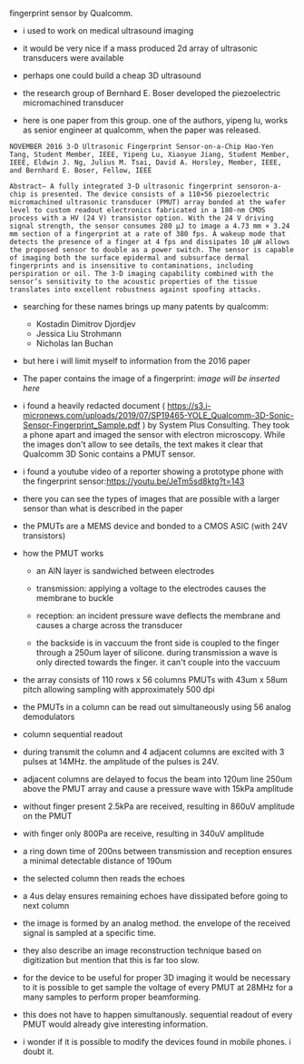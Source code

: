 
fingerprint sensor by Qualcomm.

- i used to work on medical ultrasound imaging
- it would be very nice if a mass produced 2d array of ultrasonic transducers were available
- perhaps one could build a cheap 3D ultrasound

- the research group of Bernhard E. Boser developed the piezoelectric micromachined transducer

- here is one paper from this group. one of the authors, yipeng lu, works as senior engineer at qualcomm, when the paper was released.
```
NOVEMBER 2016 3-D Ultrasonic Fingerprint Sensor-on-a-Chip Hao-Yen Tang, Student Member, IEEE, Yipeng Lu, Xiaoyue Jiang, Student Member, IEEE, Eldwin J. Ng, Julius M. Tsai, David A. Horsley, Member, IEEE, and Bernhard E. Boser, Fellow, IEEE

Abstract— A fully integrated 3-D ultrasonic fingerprint sensoron-a-chip is presented. The device consists of a 110×56 piezoelectric micromachined ultrasonic transducer (PMUT) array bonded at the wafer level to custom readout electronics fabricated in a 180-nm CMOS process with a HV (24 V) transistor option. With the 24 V driving signal strength, the sensor consumes 280 µJ to image a 4.73 mm × 3.24 mm section of a fingerprint at a rate of 380 fps. A wakeup mode that detects the presence of a finger at 4 fps and dissipates 10 µW allows the proposed sensor to double as a power switch. The sensor is capable of imaging both the surface epidermal and subsurface dermal fingerprints and is insensitive to contaminations, including perspiration or oil. The 3-D imaging capability combined with the sensor’s sensitivity to the acoustic properties of the tissue translates into excellent robustness against spoofing attacks. 
```
- searching for these names brings up many patents by qualcomm:
  - Kostadin Dimitrov Djordjev 
  - Jessica Liu Strohmann
  - Nicholas Ian Buchan
  
- but here i will limit myself to information from the 2016 paper

- The paper contains the image of a fingerprint: *image will be inserted here*

- i found a heavily redacted document (
  https://s3.i-micronews.com/uploads/2019/07/SP19465-YOLE_Qualcomm-3D-Sonic-Sensor-Fingerprint_Sample.pdf
  ) by System Plus Consulting. They took a phone apart and imaged the
  sensor with electron microscopy. While the images don't allow to see
  details, the text makes it clear that Qualcomm 3D Sonic contains a
  PMUT sensor.

- i found a youtube video of a reporter showing a prototype phone with the fingerprint sensor:https://youtu.be/JeTm5sd8ktg?t=143
- there you can see the types of images that are possible with a
  larger sensor than what is described in the paper
  
- the PMUTs are a MEMS device and bonded to a CMOS ASIC (with 24V transistors)


- how the PMUT works
  - an AlN layer is sandwiched between electrodes
  - transmission: applying a voltage to the electrodes causes the
    membrane to buckle
  - reception: an incident pressure wave deflects the membrane and
    causes a charge across the transducer
  
  - the backside is in vaccuum the front side is coupled to the finger
    through a 250um layer of silicone. during transmission a wave is
    only directed towards the finger. it can't couple into the vaccuum

- the array consists of 110 rows x 56 columns PMUTs with 43um x 58um
  pitch allowing sampling with approximately 500 dpi

- the PMUTs in a column can be read out simultaneously using 56 analog demodulators
- column sequential readout

- during transmit the column and 4 adjacent columns are excited with 3
  pulses at 14MHz. the amplitude of the pulses is 24V.
- adjacent columns are delayed to focus the beam into 120um line 250um
  above the PMUT array and cause a pressure wave with 15kPa amplitude
- without finger present 2.5kPa are received, resulting in 860uV
  amplitude on the PMUT
- with finger only 800Pa are receive, resulting in 340uV amplitude 

- a ring down time of 200ns between transmission and reception ensures
  a minimal detectable distance of 190um

- the selected column then reads the echoes
- a 4us delay ensures remaining echoes have dissipated before going to next column

- the image is formed by an analog method. the envelope of the
  received signal is sampled at a specific time.
  
- they also describe an image reconstruction technique based on
  digitization but mention that this is far too slow.
  

- for the device to be useful for proper 3D imaging it would be
  necessary to it is possible to get sample the voltage of every PMUT
  at 28MHz for a many samples to perform proper beamforming.
  
- this does not have to happen simultanously. sequential readout of
  every PMUT would already give interesting information.

- i wonder if it is possible to modify the devices found in mobile
  phones. i doubt it.

